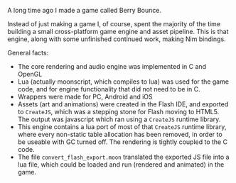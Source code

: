 A long time ago I made a game called Berry Bounce.

Instead of just making a game I, of course, spent the majority of the time building a small cross-platform game engine and asset pipeline.
This is that engine, along with some unfinished continued work, making Nim bindings.

General facts:
- The core rendering and audio engine was implemented in C and OpenGL
- Lua (actually moonscript, which compiles to lua) was used for the game code, and for engine functionality that did not need to be in C.
- Wrappers were made for PC, Android and iOS
- Assets (art and animations) were created in the Flash IDE, and exported to `CreateJS`, which was a stepping stone for Flash moving to HTML5. The output was javascript which ran using a `CreateJS` runtime library.
- This engine contains a lua port of most of that `CreateJS` runtime library, where every non-static table allocation has been removed, in order to be useable with GC turned off. The rendering is tightly coupled to the C code.
- The file `convert_flash_export.moon` translated the exported JS file into a lua file, which could be loaded and run (rendered and animated) in the game.
